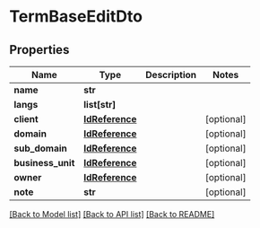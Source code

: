 # TermBaseEditDto

## Properties
Name | Type | Description | Notes
------------ | ------------- | ------------- | -------------
**name** | **str** |  | 
**langs** | **list[str]** |  | 
**client** | [**IdReference**](IdReference.md) |  | [optional] 
**domain** | [**IdReference**](IdReference.md) |  | [optional] 
**sub_domain** | [**IdReference**](IdReference.md) |  | [optional] 
**business_unit** | [**IdReference**](IdReference.md) |  | [optional] 
**owner** | [**IdReference**](IdReference.md) |  | [optional] 
**note** | **str** |  | [optional] 

[[Back to Model list]](../README.md#documentation-for-models) [[Back to API list]](../README.md#documentation-for-api-endpoints) [[Back to README]](../README.md)

